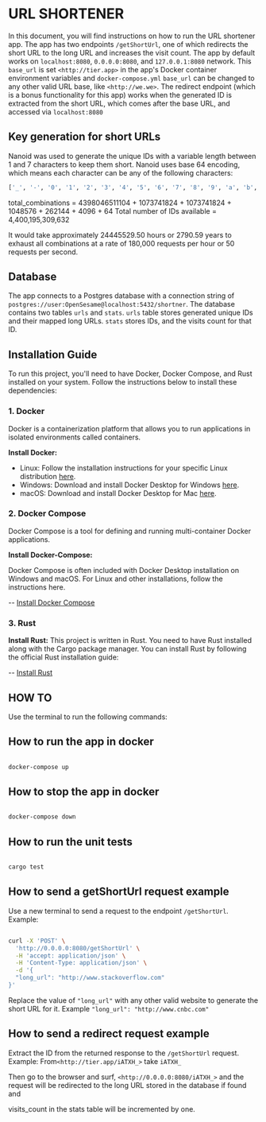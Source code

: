 # URL SHORTENER

In this document, you will find instructions on how to run the URL shortener app. The app has two endpoints ```/getShortUrl```, one of which redirects the short URL to the long URL and increases the visit count. The app by default works on ```localhost:8080```, ```0.0.0.0:8080```, and ```127.0.0.1:8080``` network. This ```base_url``` is set ```<http://tier.app>``` in the app's Docker container environment variables and ```docker-compose.yml``` ```base_url``` can be changed to any other valid URL base, like ```<http://we.we>```.  The redirect endpoint (which is a bonus functionality for this app) works when the generated ID is extracted from the short URL, which comes after the base URL, and accessed via ```localhost:8080```

## Key generation for short URLs

Nanoid was used to generate the unique IDs with a variable length between 1 and 7 characters to keep them short. Nanoid uses base 64 encoding, which means each character can be any of the following characters:

```bash
['_', '-', '0', '1', '2', '3', '4', '5', '6', '7', '8', '9', 'a', 'b', 'c', 'd', 'e', 'f', 'g', 'h', 'i', 'j', 'k', 'l', 'm', 'n', 'o', 'p', 'q', 'r', 's', 't', 'u', 'v', 'w', 'x', 'y', 'z', 'A', 'B', 'C', 'D', 'E', 'F', 'G', 'H', 'I', 'J', 'K', 'L', 'M', 'N', 'O', 'P', 'Q', 'R', 'S', 'T', 'U', 'V', 'W', 'X', 'Y', 'Z']
```

total_combinations = 4398046511104 + 1073741824 + 1073741824 + 1048576 + 262144 + 4096 + 64
Total number of IDs available = 4,400,195,309,632

It would take approximately 24445529.50 hours or 2790.59 years to exhaust all combinations at a rate of 180,000 requests per hour or 50 requests per second.

## Database

The app connects to a Postgres database with a connection string of ```postgres://user:OpenSesame@localhost:5432/shortner```. The database contains two tables ```urls``` and ```stats```. ```urls``` table stores generated unique IDs and their mapped long URLs. ```stats``` stores IDs, and the visits count for that ID.

## Installation Guide

To run this project, you'll need to have Docker, Docker Compose, and Rust installed on your system. Follow the instructions below to install these dependencies:

### 1. Docker

Docker is a containerization platform that allows you to run applications in isolated environments called containers.

**Install Docker:**

- Linux: Follow the installation instructions for your specific Linux distribution [here](https://docs.docker.com/engine/install/).
- Windows: Download and install Docker Desktop for Windows [here](https://docs.docker.com/desktop/install/).
- macOS: Download and install Docker Desktop for Mac [here](https://docs.docker.com/desktop/install/).

### 2. Docker Compose

Docker Compose is a tool for defining and running multi-container Docker applications.

**Install Docker-Compose:**

Docker Compose is often included with Docker Desktop installation on Windows and macOS. For Linux and other installations, follow the instructions here.

-- [Install Docker Compose](https://docs.docker.com/compose/install/)

### 3. Rust

**Install Rust:**
This project is written in Rust. You need to have Rust installed along with the Cargo package manager. You can install Rust by following the official Rust installation guide:

-- [Install Rust](https://www.rust-lang.org/learn/get-started)

## HOW TO

Use the terminal to run the following commands:

## How to run the app in docker

```bash

docker-compose up

```

## How to stop the app in docker

```bash

docker-compose down 

```

## How to run the unit tests

```bash

cargo test

```

## How to send a getShortUrl request example

Use a new terminal to send a request to the endpoint ```/getShortUrl```. Example:

```bash

curl -X 'POST' \
  'http://0.0.0.0:8080/getShortUrl' \
  -H 'accept: application/json' \
  -H 'Content-Type: application/json' \
  -d '{
  "long_url": "http://www.stackoverflow.com"
}'

```

Replace the value of ```"long_url"``` with any other valid website to generate the short URL for it. Example ```"long_url": "http://www.cnbc.com"```

## How to send a redirect request example

Extract the ID from the returned response to the ```/getShortUrl``` request. Example:  From```<http://tier.app/iATXH_>``` take ```iATXH_```

Then go to the browser and surf, ```<http://0.0.0.0:8080/iATXH_>``` and the request will be redirected to the long URL stored in the database if found and

visits_count in the stats table will be incremented by one.
